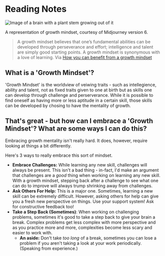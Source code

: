 # Reading Notes

![Image of a brain with a plant stem growing out of it](https://cdn.discordapp.com/attachments/1090450282598641715/1194005555560329227/kr_01_image_of_a_brain_made_of_soil_with_bud_of_plant_growing_i_4f0c2ac7-8f94-4bfe-ae89-f5a46042a850.png?ex=65aec753&is=659c5253&hm=b87ed8fd55ab3150f05ba8072fb1ea77e0b2249a8d6e332dda62ac6f8347a2ed&)
<figcaption>
  <p>A representation of growth mindset, courtesy of Midjourney version 6.</p>
</figcaption>

> A growth mindset believes that one’s fundamental abilities can be developed through perseverance and effort; intelligence and talent are simply good starting points. A growth mindset is synonymous with a love of learning.
Via [How you can benefit from a growth mindset](https://www.atlassian.com/blog/inside-atlassian/growth-mindset)


## What is a 'Growth Mindset'?

'Growth Mindset' is the worldview of veiwing traits - such as intellegience, ability and talent, not as fixed traits given to one at birth but as skills one can develop through challenge and perserverance. While it is possible to find oneself as having more or less aptitude in a certain skill, those skills can be developed by chosing to have the mentality of growth.

## That's great - but how can I embrace a 'Growth Mindset'? What are some ways I can do this?

Embracing growth mentality isn't really hard. It does, however, require looking at things a bit differently.

Here's 3 ways to really embrace this sort of mindset.

- **Embrace Challenges:** While learning any new skill, challenges will always be present. This isn't a bad thing - in-fact, I'd make an argument that challenges are a *good* thing when working on learning any new skill. With a growth mindset, stepping back after a challenge to see what one can do to improve will always trump shrinking away from challenges.
- **Ask Others For Help:** This is a major one. Sometimes, learning a new skill can be extremely difficult. However, asking others for help can give you a fresh new perspective on things. Use your support system! Ask for constructive feedback too!
- **Take a Step Back (Sometimes)**: When working on challenging problems, sometimes it's good to take a step back to give your brain a break. Complex problems get less complex with more perspective and as you practice more and more, complexities become less scary and easier to work with.
  - **An aside:** Don't take *too long* of a break, sometimes you can lose a problem if you aren't taking a look at your work periodically. (Speaking from experience.)  
